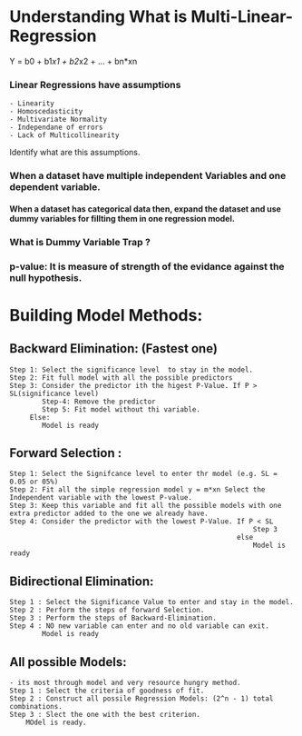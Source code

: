 # Understanding What is Multi-Linear-Regression  

Y = b0 + b1*x1 + b2*x2 + ... + bn*xn

### Linear Regressions have assumptions  
    - Linearity 
    - Homoscedasticity
    - Multivariate Normality
    - Independane of errors
    - Lack of Multicollinearity  
Identify what are this assumptions.  

### When a dataset have multiple independent Variables and one dependent variable.  
#### When a dataset has categorical data then, expand the dataset and use dummy variables for fillting them in one regression model.
### What is Dummy Variable Trap ?

### p-value:  It is measure of strength of the evidance against the null hypothesis.

# Building Model Methods:
## Backward Elimination: (Fastest one)
    Step 1: Select the significance level  to stay in the model.
    Step 2: Fit full model with all the possible predictors 
    Step 3: Consider the predictor ith the higest P-Value. If P > SL(significance level)
            Step-4: Remove the predictor 
            Step 5: Fit model without thi variable.
         Else:
            Model is ready

## Forward Selection :
    Step 1: Select the Signifcance level to enter thr model (e.g. SL = 0.05 or 05%) 
    Step 2: Fit all the simple regression model y = m*xn Select the Independent variable with the lowest P-value.
    Step 3: Keep this variable and fit all the possible models with one extra predictor added to the one we already have.
    Step 4: Consider the predictor with the lowest P-Value. If P < SL
                                                                Step 3
                                                            else
                                                                Model is ready
## Bidirectional Elimination:
    Step 1 : Select the Significance Value to enter and stay in the model.
    Step 2 : Perform the steps of forward Selection.
    Step 3 : Perform the steps of Backward-Elimination.
    Step 4 : NO new variable can enter and no old variable can exit.
            Model is ready
## All possible Models:
    - its most through model and very resource hungry method.
    Step 1 : Select the criteria of goodness of fit.
    Step 2 : Construct all possile Regression Models: (2^n - 1) total combinations.
    Step 3 : Slect the one with the best criterion.
        MOdel is ready.
 